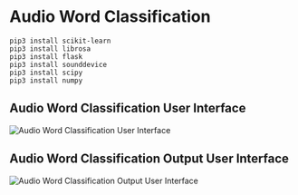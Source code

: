 # Audio Word Classification
```
pip3 install scikit-learn 
pip3 install librosa 
pip3 install flask
pip3 install sounddevice
pip3 install scipy
pip3 install numpy
```
## Audio Word Classification User Interface
![Audio Word Classification User Interface](https://learn.drukinfotech.com/wp-content/uploads/2022/02/Audio-Word-Classification.png)
## Audio Word Classification Output User Interface
![Audio Word Classification Output User Interface](https://learn.drukinfotech.com/wp-content/uploads/2022/02/Audio-Word-Classification-Result.png)

